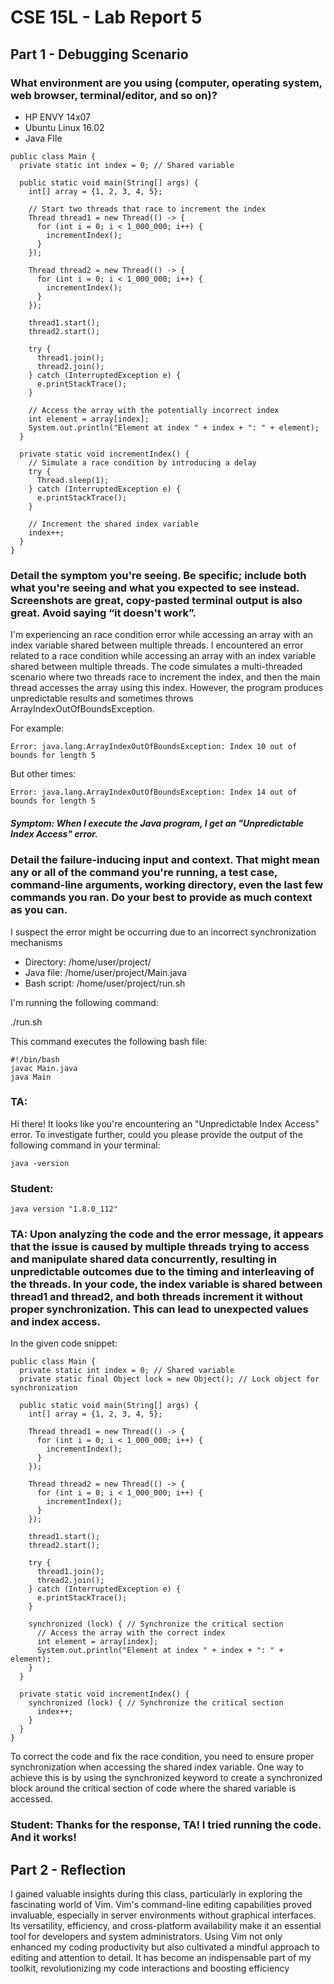 # CSE 15L - Lab Report 5

## Part 1 - Debugging Scenario
### What environment are you using (computer, operating system, web browser, terminal/editor, and so on)?

- HP ENVY 14x07
- Ubuntu Linux 16.02
- Java FIle

```
public class Main {
  private static int index = 0; // Shared variable

  public static void main(String[] args) {
    int[] array = {1, 2, 3, 4, 5};
    
    // Start two threads that race to increment the index
    Thread thread1 = new Thread(() -> {
      for (int i = 0; i < 1_000_000; i++) {
        incrementIndex();
      }
    });
    
    Thread thread2 = new Thread(() -> {
      for (int i = 0; i < 1_000_000; i++) {
        incrementIndex();
      }
    });
    
    thread1.start();
    thread2.start();
    
    try {
      thread1.join();
      thread2.join();
    } catch (InterruptedException e) {
      e.printStackTrace();
    }
    
    // Access the array with the potentially incorrect index
    int element = array[index];
    System.out.println("Element at index " + index + ": " + element);
  }
  
  private static void incrementIndex() {
    // Simulate a race condition by introducing a delay
    try {
      Thread.sleep(1);
    } catch (InterruptedException e) {
      e.printStackTrace();
    }
    
    // Increment the shared index variable
    index++;
  }
}
 ```

### Detail the symptom you're seeing. Be specific; include both what you're seeing and what you expected to see instead. Screenshots are great, copy-pasted terminal output is also great. Avoid saying “it doesn't work”.

I'm experiencing an race condition error while accessing an array with an index variable shared between multiple threads.
I encountered an error related to a race condition while accessing an array with an index variable shared between multiple threads. The code simulates a multi-threaded scenario where two threads race to increment the index, and then the main thread accesses the array using this index. However, the program produces unpredictable results and sometimes throws ArrayIndexOutOfBoundsException.

For example: 
```
Error: java.lang.ArrayIndexOutOfBoundsException: Index 10 out of bounds for length 5
```

But other times:

```
Error: java.lang.ArrayIndexOutOfBoundsException: Index 14 out of bounds for length 5
```

##### Symptom: When I execute the Java program, I get an "Unpredictable Index Access" error.

### Detail the failure-inducing input and context. That might mean any or all of the command you're running, a test case, command-line arguments, working directory, even the last few commands you ran. Do your best to provide as much context as you can.

I suspect the error might be occurring due to an incorrect synchronization mechanisms 

- Directory: /home/user/project/
- Java file: /home/user/project/Main.java
- Bash script: /home/user/project/run.sh

I'm running the following command:

./run.sh

This command executes the following bash file:

```
#!/bin/bash 
javac Main.java 
java Main
```
### TA: 

Hi there! It looks like you're encountering an "Unpredictable Index Access" error. To investigate further, could you please provide the output of the following command in your terminal:
```
java -version
```
### Student: 

```
java version "1.8.0_112"
```

### TA: Upon analyzing the code and the error message, it appears that the issue is caused by multiple threads trying to access and manipulate shared data concurrently, resulting in unpredictable outcomes due to the timing and interleaving of the threads. In your code, the index variable is shared between thread1 and thread2, and both threads increment it without proper synchronization. This can lead to unexpected values and index access.

In the given code snippet:
```
public class Main {
  private static int index = 0; // Shared variable
  private static final Object lock = new Object(); // Lock object for synchronization

  public static void main(String[] args) {
    int[] array = {1, 2, 3, 4, 5};

    Thread thread1 = new Thread(() -> {
      for (int i = 0; i < 1_000_000; i++) {
        incrementIndex();
      }
    });

    Thread thread2 = new Thread(() -> {
      for (int i = 0; i < 1_000_000; i++) {
        incrementIndex();
      }
    });

    thread1.start();
    thread2.start();

    try {
      thread1.join();
      thread2.join();
    } catch (InterruptedException e) {
      e.printStackTrace();
    }

    synchronized (lock) { // Synchronize the critical section
      // Access the array with the correct index
      int element = array[index];
      System.out.println("Element at index " + index + ": " + element);
    }
  }

  private static void incrementIndex() {
    synchronized (lock) { // Synchronize the critical section
      index++;
    }
  }
}
```
To correct the code and fix the race condition, you need to ensure proper synchronization when accessing the shared index variable. One way to achieve this is by using the synchronized keyword to create a synchronized block around the critical section of code where the shared variable is accessed.


### Student: Thanks for the response, TA! I tried running the code. And it works!


## Part 2 - Reflection

I gained valuable insights during this class, particularly in exploring the fascinating world of Vim. Vim's command-line editing capabilities proved invaluable, especially in server environments without graphical interfaces. Its versatility, efficiency, and cross-platform availability make it an essential tool for developers and system administrators. Using Vim not only enhanced my coding productivity but also cultivated a mindful approach to editing and attention to detail. It has become an indispensable part of my toolkit, revolutionizing my code interactions and boosting efficiency
